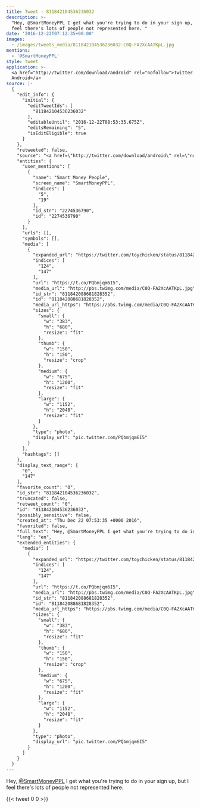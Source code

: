 ```yaml
---
title: Tweet - 811842104536236032
description: >-
  "Hey, @SmartMoneyPPL I get what you're trying to do in your sign up, but I
  feel there's lots of people not represented here. "
date: '2016-12-22T07:12:35+00:00'
images:
  - /images/tweets_media/811842104536236032-C0Q-FA2XcAATKpL.jpg
mentions:
  - '@SmartMoneyPPL'
style: tweet
application: >-
  <a href="http://twitter.com/download/android" rel="nofollow">Twitter for
  Android</a>
source: |-
  {
    "edit_info": {
      "initial": {
        "editTweetIds": [
          "811842104536236032"
        ],
        "editableUntil": "2016-12-22T08:53:35.675Z",
        "editsRemaining": "5",
        "isEditEligible": true
      }
    },
    "retweeted": false,
    "source": "<a href=\"http://twitter.com/download/android\" rel=\"nofollow\">Twitter for Android</a>",
    "entities": {
      "user_mentions": [
        {
          "name": "Smart Money People",
          "screen_name": "SmartMoneyPPL",
          "indices": [
            "5",
            "19"
          ],
          "id_str": "2274536790",
          "id": "2274536790"
        }
      ],
      "urls": [],
      "symbols": [],
      "media": [
        {
          "expanded_url": "https://twitter.com/toychicken/status/811842104536236032/photo/1",
          "indices": [
            "124",
            "147"
          ],
          "url": "https://t.co/PQbmjqm6I5",
          "media_url": "http://pbs.twimg.com/media/C0Q-FA2XcAATKpL.jpg",
          "id_str": "811842088681828352",
          "id": "811842088681828352",
          "media_url_https": "https://pbs.twimg.com/media/C0Q-FA2XcAATKpL.jpg",
          "sizes": {
            "small": {
              "w": "383",
              "h": "680",
              "resize": "fit"
            },
            "thumb": {
              "w": "150",
              "h": "150",
              "resize": "crop"
            },
            "medium": {
              "w": "675",
              "h": "1200",
              "resize": "fit"
            },
            "large": {
              "w": "1152",
              "h": "2048",
              "resize": "fit"
            }
          },
          "type": "photo",
          "display_url": "pic.twitter.com/PQbmjqm6I5"
        }
      ],
      "hashtags": []
    },
    "display_text_range": [
      "0",
      "147"
    ],
    "favorite_count": "0",
    "id_str": "811842104536236032",
    "truncated": false,
    "retweet_count": "0",
    "id": "811842104536236032",
    "possibly_sensitive": false,
    "created_at": "Thu Dec 22 07:53:35 +0000 2016",
    "favorited": false,
    "full_text": "Hey, @SmartMoneyPPL I get what you're trying to do in your sign up, but I feel there's lots of people not represented here. https://t.co/PQbmjqm6I5",
    "lang": "en",
    "extended_entities": {
      "media": [
        {
          "expanded_url": "https://twitter.com/toychicken/status/811842104536236032/photo/1",
          "indices": [
            "124",
            "147"
          ],
          "url": "https://t.co/PQbmjqm6I5",
          "media_url": "http://pbs.twimg.com/media/C0Q-FA2XcAATKpL.jpg",
          "id_str": "811842088681828352",
          "id": "811842088681828352",
          "media_url_https": "https://pbs.twimg.com/media/C0Q-FA2XcAATKpL.jpg",
          "sizes": {
            "small": {
              "w": "383",
              "h": "680",
              "resize": "fit"
            },
            "thumb": {
              "w": "150",
              "h": "150",
              "resize": "crop"
            },
            "medium": {
              "w": "675",
              "h": "1200",
              "resize": "fit"
            },
            "large": {
              "w": "1152",
              "h": "2048",
              "resize": "fit"
            }
          },
          "type": "photo",
          "display_url": "pic.twitter.com/PQbmjqm6I5"
        }
      ]
    }
  }
---
```

Hey, [@SmartMoneyPPL](https://twitter.com/@SmartMoneyPPL) I get what you're trying to do in your sign up, but I feel there's lots of people not represented here. 
    
{{< tweet 0 0 >}}
    
